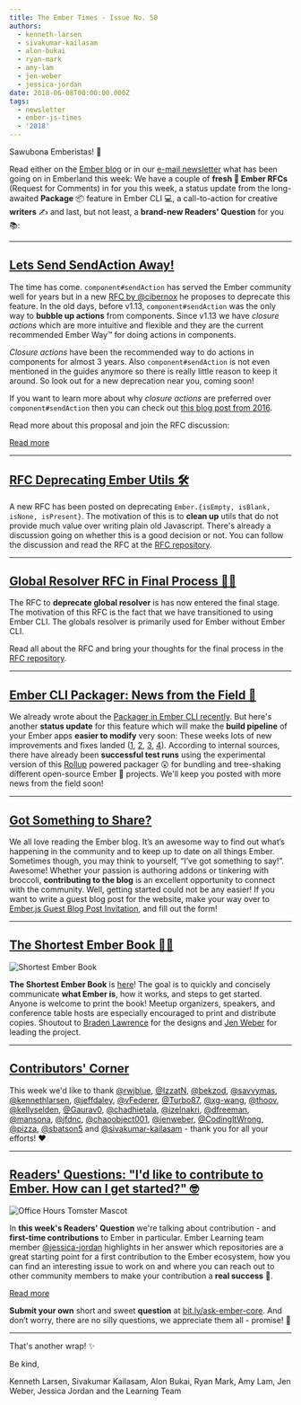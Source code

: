 ```yaml
---
title: The Ember Times - Issue No. 50
authors:
  - kenneth-larsen
  - sivakumar-kailasam
  - alon-bukai
  - ryan-mark
  - amy-lam
  - jen-weber
  - jessica-jordan
date: 2018-06-08T00:00:00.000Z
tags:
  - newsletter
  - ember-js-times
  - '2018'
---
```



Sawubona Emberistas! 🐹

Read either on the [Ember blog](https://www.emberjs.com/blog/2018/06/08/the-emberjs-times-issue-50.html) or in our [e-mail newsletter](https://the-emberjs-times.ongoodbits.com/2018/06/08/issue-50) what has been going on in Emberland this week:
We have a couple of **fresh 🥒 Ember RFCs** (Request for Comments) in for you this week, a status update from the long-awaited
**Package** 📦 feature in Ember CLI 💻, a call-to-action for creative **writers** ✍️ and
last, but not least, a **brand-new Readers' Question** for you 📚:

<!-- READMORE -->

---

## [Lets Send SendAction Away!](https://github.com/emberjs/rfcs/pull/335)

The time has come. `component#sendAction` has served the Ember community well for years but in a new [RFC by @cibernox](https://github.com/emberjs/rfcs/pull/335) he proposes to deprecate this feature. In the old days, before v1.13, `component#sendAction` was the only way to **bubble up actions** from components. Since v1.13 we have _closure actions_ which are more intuitive and flexible and they are the current recommended Ember Way™ for doing actions in components.

_Closure actions_ have been the recommended way to do actions in components for almost 3 years. Also `component#sendAction` is not even mentioned in the guides anymore so there is really little reason to keep it around. So look out for a new deprecation near you, coming soon!

If you want to learn more about why _closure actions_ are preferred over `component#sendAction` then you can check out [this blog post from 2016](http://miguelcamba.com/blog/2016/01/24/ember-closure-actions-in-depth).

Read more about this proposal and join the RFC discussion:

<a class="ember-button ember-button--centered" href="https://github.com/emberjs/rfcs/pull/335">Read more</a>

---

## [RFC Deprecating Ember Utils 🛠](https://github.com/emberjs/rfcs/pull/334)

A new RFC has been posted on deprecating `Ember.{isEmpty, isBlank, isNone, isPresent}`. The motivation of this is to **clean up** utils that do not provide much value over writing plain old Javascript. There's already a discussion going on whether this is a good decision or not. You can follow the discussion and read the RFC at the [RFC repository](https://github.com/emberjs/rfcs/pull/334).

---

## [Global Resolver RFC in Final Process 👨‍⚖️‍](https://github.com/emberjs/rfcs/pull/331)

The RFC to **deprecate global resolver** is has now entered the final stage. The motivation of this RFC is the fact that we have transitioned to using Ember CLI. The globals resolver is primarily used for Ember without Ember CLI.

Read all about the RFC and bring your thoughts for the final process in the [RFC repository](https://github.com/emberjs/rfcs/pull/331).

---

## [Ember CLI Packager: News from the Field 🌾](https://github.com/ember-cli/rfcs/blob/master/active/0051-packaging.md)

We already wrote about the [Packager in Ember CLI recently](https://www.emberjs.com/blog/2018/05/25/the-emberjs-times-issue-48.html#toc_a-href-https-github-com-ember-cli-ember-cli-pull-7826-a-package-out-for-delivery-to-ember-cli-a). But here's another **status update** for this
feature which will make the **build pipeline** of your Ember apps **easier to modify** very soon:
These weeks lots of new improvements and fixes landed ([1](https://github.com/ember-cli/ember-cli/pull/7864), [2](https://github.com/ember-cli/ember-cli/pull/7855), [3](https://github.com/ember-cli/ember-cli/pull/7848), [4](https://github.com/ember-cli/ember-cli/pull/7860)).
According to internal sources, there have already been **successful test runs** using the experimental version of this [Rollup](https://rollupjs.org/guide/en) powered packager 😲 for bundling and tree-shaking
different open-source Ember 🐹 projects.
We'll keep you posted with more news from the field soon!

---

## [Got Something to Share?](https://airtable.com/shrDbeo2Y80OPG0kC)

We all love reading the Ember blog. It’s an awesome way to find out what’s happening in the community and to keep up to date on all things Ember. Sometimes though, you may think to yourself, “I’ve got something to say!”. Awesome! Whether your passion is authoring addons or tinkering with broccoli, **contributing to the blog** is an excellent opportunity to connect with the community. Well, getting started could not be any easier! If you want to write a guest blog post for the website, make your way over to [Ember.js Guest Blog Post Invitation](https://airtable.com/shrDbeo2Y80OPG0kC), and fill out the form!

---

## [The Shortest Ember Book 📖🐹](https://github.com/ember-learn/the-shortest-ember-book)

<div class="blog-row">
  <img class="float-left medium transparent padded pad-l0" alt="Shortest Ember Book" title="Shortest Ember Book" src="/images/about/shortest-ember-book.jpg" />

  <p><strong>The Shortest Ember Book</strong> is <a href="https://github.com/ember-learn/the-shortest-ember-book" target="emberbook">here</a>! The goal is to quickly and concisely communicate <strong>what Ember is</strong>, how it works, and steps to get started. Anyone is welcome to print the book! Meetup organizers, speakers, and conference table hosts are especially encouraged to print and distribute copies. Shoutout to <a href="http://www.bradenlawrence.com/portfolio" target="braden">Braden Lawrence</a> for the designs and <a href="https://github.com/jenweber" target="jen">Jen Weber</a> for leading the project.</p>
</div>

---

## [Contributors' Corner](https://guides.emberjs.com/v3.1.0/contributing/repositories/)

<p>This week we'd like to thank <a href="https://github.com/rwjblue" target="gh-user">@rwjblue</a>, <a href="https://github.com/IzzatN" target="gh-user">@IzzatN</a>, <a href="https://github.com/bekzod" target="gh-user">@bekzod</a>, <a href="https://github.com/savvymas" target="gh-user">@savvymas</a>, <a href="https://github.com/kennethlarsen" target="gh-user">@kennethlarsen</a>, <a href="https://github.com/jeffdaley" target="gh-user">@jeffdaley</a>, <a href="https://github.com/vFederer" target="gh-user">@vFederer</a>, <a href="https://github.com/Turbo87" target="gh-user">@Turbo87</a>, <a href="https://github.com/xg-wang" target="gh-user">@xg-wang</a>, <a href="https://github.com/thoov" target="gh-user">@thoov</a>, <a href="https://github.com/kellyselden" target="gh-user">@kellyselden</a>, <a href="https://github.com/Gaurav0" target="gh-user">@Gaurav0</a>, <a href="https://github.com/chadhietala" target="gh-user">@chadhietala</a>, <a href="https://github.com/izelnakri" target="gh-user">@izelnakri</a>, <a href="https://github.com/dfreeman" target="gh-user">@dfreeman</a>, <a href="https://github.com/mansona" target="gh-user">@mansona</a>, <a href="https://github.com/jfdnc" target="gh-user">@jfdnc</a>, <a href="https://github.com/chaoobject001" target="gh-user">@chaoobject001</a>, <a href="https://github.com/jenweber" target="gh-user">@jenweber</a>, <a href="https://github.com/CodingItWrong" target="gh-user">@CodingItWrong</a>, <a href="https://github.com/pizza" target="gh-user">@pizza</a>, <a href="https://github.com/sbatson5" target="gh-user">@sbatson5</a> and <a href="https://github.com/sivakumar-kailasam" target="gh-user">@sivakumar-kailasam</a> - thank you for all your efforts! ❤️
</span>
</p>

---

## [Readers' Questions: "I'd like to contribute to Ember. How can I get started?" 🤓](https://discuss.emberjs.com/t/readers-questions-id-like-to-contribute-to-ember-how-can-i-get-started/14915)

<div class="blog-row">
  <img class="float-right small transparent padded" alt="Office Hours Tomster Mascot" title="Readers' Questions" src="/images/tomsters/officehours.png" />

  <p>In <strong>this week's Readers' Question</strong> we're talking about contribution - and <strong>first-time contributions</strong> to Ember in particular.
  Ember Learning team member <a href="https://github.com/jessica-jordan" target="jj">@jessica-jordan</a> highlights in her answer which repositories are a great starting point for a first contribution to the Ember ecosystem, how you can find an interesting issue to work on and where you can reach out to other community members to make your contribution a <strong>real success</strong> 💪.</p>
</div>

<div class="blog-row">
  <a class="ember-button" href="https://discuss.emberjs.com/t/readers-questions-id-like-to-contribute-to-ember-how-can-i-get-started/14915">Read more</a>
</div>

<div class="blog-row">
  <p><strong>Submit your own</strong> short and sweet <strong>question</strong> at <a href="https://bit.ly/ask-ember-core" target="rq">bit.ly/ask-ember-core</a>. And don’t worry, there are no silly questions, we appreciate them all - promise! 🤞</p>
</div>

---

That's another wrap!  ✨

Be kind,

Kenneth Larsen, Sivakumar Kailasam, Alon Bukai, Ryan Mark, Amy Lam, Jen Weber, Jessica Jordan and the Learning Team
